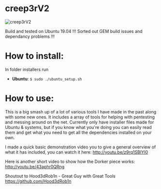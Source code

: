 creep3rV2
=======
![creep3rV2](https://i.imgur.com/ehGDlsI.png)

Build and tested on Ubuntu 19.04
!!! Sorted out GEM build issues and dependancy problems !!!

# How to install:

In folder installers run 

* **Ubuntu**: ```$ sudo ./ubuntu_setup.sh ```

# How to use:

This is a big smash up of a lot of various tools I have made in the past along with some new ones. It includes a array of tools for helping with pentesting and messing around on the net. Currently only have installer files made for Ubuntu &amp; systems, but if you know what you're doing you can easily read them and get what you need to get all the dependencies installed on your own.

I made a quick basic demonstration video you to give a general overview of what it has included, you can watch it here:
http://youtu.be/z9rq1SBIYI0

Here is another short video to show how the Dorker piece works:
http://youtu.be/43aphr0QRng

Shoutout to Hood3dRob1n - Great Guy with Great Tools 
https://github.com/Hood3dRob1n
